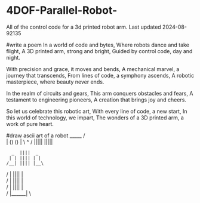 # 4DOF-Parallel-Robot-
All of the control code for a 3d printed robot arm. 
Last updated 2024-08-92135

#write a poem
In a world of code and bytes,
Where robots dance and take flight,
A 3D printed arm, strong and bright,
Guided by control code, day and night.

With precision and grace, it moves and bends,
A mechanical marvel, a journey that transcends,
From lines of code, a symphony ascends,
A robotic masterpiece, where beauty never ends.

In the realm of circuits and gears,
This arm conquers obstacles and fears,
A testament to engineering pioneers,
A creation that brings joy and cheers.

So let us celebrate this robotic art,
With every line of code, a new start,
In this world of technology, we impart,
The wonders of a 3D printed arm, a work of pure heart.

#draw ascii art of a robot
        _____
       /     \
      | () () |
       \  ^  /
        |||||
        |||||

      _  ||||  _
     | | |||| | |
    /__| |||| |__\
   /   | |||| |   \
  /    | |||| |    \
 /     | |||| |     \
/      |______|      \